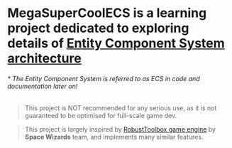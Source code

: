 # MegaSuperCoolECS is a learning project dedicated to exploring details of [Entity Component System architecture](https://en.wikipedia.org/wiki/Entity_component_system)

###### \* The Entity Component System is referred to as ECS in code and documentation later on!

> This project is NOT recommended for any serious use, as it is not guaranteed to be optimised for full-scale game dev.

> This project is largely inspired by [RobustToolbox game engine](https://github.com/space-wizards/RobustToolbox) by **Space
> Wizards** team, and implements many similar features.
